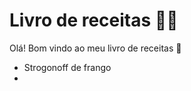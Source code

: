 # Livro de receitas :man_cook:

Olá! Bom vindo ao meu livro de receitas :wave:

- Strogonoff de frango
- 